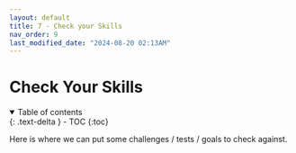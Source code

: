 ```yaml
---
layout: default
title: 7 - Check your Skills
nav_order: 9
last_modified_date: "2024-08-20 02:13AM"
---
```


# Check Your Skills

<details open markdown="block">
  <summary>
    Table of contents
  </summary>
  {: .text-delta }
- TOC
{:toc}
</details>

Here is where we can put some challenges / tests / goals to check against.
